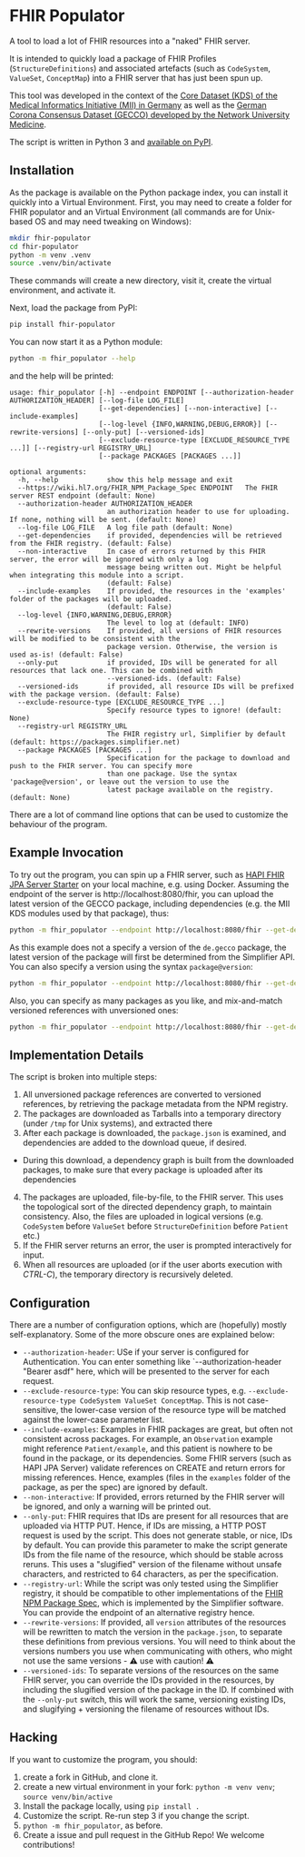 # FHIR Populator

A tool to load a lot of FHIR resources into a "naked" FHIR server.

It is intended to quickly load a package of FHIR Profiles (`StructureDefinitions`) and associated artefacts (such as `CodeSystem`, `ValueSet`, `ConceptMap`) into a FHIR server that has just been spun up.

This tool was developed in the context of the [Core Dataset (KDS) of the Medical Informatics Initiative (MII) in Germany](https://simplifier.net/organization/koordinationsstellemii/~projects) as well as the [German Corona Consensus Dataset (GECCO) developed by the Network University Medicine](https://simplifier.net/ForschungsnetzCovid-19).

The script is written in Python 3 and [available on PyPI](https://pypi.org/project/fhir-populator/).

## Installation

As the package is available on the Python package index, you can install it quickly into a Virtual Environment. First, you may need to create a folder for FHIR populator and an Virtual Environment (all commands are for Unix-based OS and may need tweaking on Windows):

```bash
mkdir fhir-populator
cd fhir-populator
python -m venv .venv
source .venv/bin/activate
```

These commands will create a new directory, visit it, create the virtual environment, and activate it.

Next, load the package from PyPI:

```bash
pip install fhir-populator
```

You can now start it as a Python module:

```bash
python -m fhir_populator --help
```

and the help will be printed:

```
usage: fhir_populator [-h] --endpoint ENDPOINT [--authorization-header AUTHORIZATION_HEADER] [--log-file LOG_FILE]
                      [--get-dependencies] [--non-interactive] [--include-examples]
                      [--log-level {INFO,WARNING,DEBUG,ERROR}] [--rewrite-versions] [--only-put] [--versioned-ids]
                      [--exclude-resource-type [EXCLUDE_RESOURCE_TYPE ...]] [--registry-url REGISTRY_URL]
                      [--package PACKAGES [PACKAGES ...]]

optional arguments:
  -h, --help            show this help message and exit
  --https://wiki.hl7.org/FHIR_NPM_Package_Spec ENDPOINT   The FHIR server REST endpoint (default: None)
  --authorization-header AUTHORIZATION_HEADER
                        an authorization header to use for uploading. If none, nothing will be sent. (default: None)
  --log-file LOG_FILE   A log file path (default: None)
  --get-dependencies    if provided, dependencies will be retrieved from the FHIR registry. (default: False)
  --non-interactive     In case of errors returned by this FHIR server, the error will be ignored with only a log
                        message being written out. Might be helpful when integrating this module into a script.
                        (default: False)
  --include-examples    If provided, the resources in the 'examples' folder of the packages will be uploaded.
                        (default: False)
  --log-level {INFO,WARNING,DEBUG,ERROR}
                        The level to log at (default: INFO)
  --rewrite-versions    If provided, all versions of FHIR resources will be modified to be consistent with the
                        package version. Otherwise, the version is used as-is! (default: False)
  --only-put            if provided, IDs will be generated for all resources that lack one. This can be combined with
                        --versioned-ids. (default: False)
  --versioned-ids       if provided, all resource IDs will be prefixed with the package version. (default: False)
  --exclude-resource-type [EXCLUDE_RESOURCE_TYPE ...]
                        Specify resource types to ignore! (default: None)
  --registry-url REGISTRY_URL
                        The FHIR registry url, Simplifier by default (default: https://packages.simplifier.net)
  --package PACKAGES [PACKAGES ...]
                        Specification for the package to download and push to the FHIR server. You can specify more
                        than one package. Use the syntax 'package@version', or leave out the version to use the
                        latest package available on the registry. (default: None)
```

There are a lot of command line options that can be used to customize the behaviour of the program.

## Example Invocation

To try out the program, you can spin up a FHIR server, such as [HAPI FHIR JPA Server Starter](https://github.com/hapifhir/hapi-fhir-jpaserver-starter) on your local machine, e.g. using Docker. Assuming the endpoint of the server is http://localhost:8080/fhir, you can upload the latest version of the GECCO package, including dependencies (e.g. the MII KDS modules used by that package), thus:

```bash
python -m fhir_populator --endpoint http://localhost:8080/fhir --get-dependencies --package de.gecco
```

As this example does not a specify a version of the `de.gecco` package, the latest version of the package will first be determined from the Simplifier API. You can also specify a version using the syntax `package@version`:

```bash
python -m fhir_populator --endpoint http://localhost:8080/fhir --get-dependencies --package de.gecco@1.0.3
```

Also, you can specify as many packages as you like, and mix-and-match versioned references with unversioned ones:

```bash
python -m fhir_populator --endpoint http://localhost:8080/fhir --get-dependencies --package de.gecco@1.0.3 de.medizininformatikinitiative.kerndatensatz.person
```

## Implementation Details

The script is broken into multiple steps:

1. All unversioned package references are converted to versioned references, by retrieving the package metadata from the NPM registry.
2. The packages are downloaded as Tarballs into a temporary directory (under `/tmp` for Unix systems), and extracted there
3. After each package is downloaded, the `package.json` is examined, and dependencies are added to the download queue, if desired.
  * During this download, a dependency graph is built from the downloaded packages, to make sure that every package is uploaded after its dependencies
4. The packages are uploaded, file-by-file, to the FHIR server. This uses the topological sort of the directed dependency graph, to maintain consistency. Also, the files are uploaded in logical versions (e.g. `CodeSystem` before `ValueSet` before `StructureDefinition` before `Patient` etc.)
5. If the FHIR server returns an error, the user is prompted interactively for input.
6. When all resources are uploaded (or if the user aborts execution with *CTRL-C*), the temporary directory is recursively deleted.

## Configuration

There are a number of configuration options, which are (hopefully) mostly self-explanatory. Some of the more obscure ones are explained below:

* `--authorization-header`: USe if your server is configured for Authentication. You can enter something like `--authorization-header "Bearer asdf" here, which will be presented to the server for each request.
* `--exclude-resource-type`: You can skip resource types, e.g. `--exclude-resource-type CodeSystem ValueSet ConceptMap`. This is not case-sensitive, the lower-case version of the resource type will be matched against the lower-case parameter list.
* `--include-examples`: Examples in FHIR packages are great, but often not consistent across packages. For example, an `Observation` example might reference `Patient/example`, and this patient is nowhere to be found in the package, or its dependencies. Some FHIR servers (such as HAPI JPA Server) validate references on CREATE and return errors for missing references. Hence, examples (files in the `examples` folder of the package, as per the spec) are ignored by default.
* `--non-interactive`: If provided, errors returned by the FHIR server will be ignored, and only a warning will be printed out.
* `--only-put`: FHIR requires that IDs are present for all resources that are uploaded via HTTP PUT. Hence, if IDs are missing, a HTTP POST request is used by the script. This does not generate stable, or nice, IDs by default. You can provide this parameter to make the script generate IDs from the file name of the resource, which should be stable across reruns. This uses a "slugified" version of the filename without unsafe characters, and restricted to 64 characters, as per the specification.
* `--registry-url`: While the script was only tested using the Simplifier registry, it should be compatible to other implementations of the [FHIR NPM Package Spec](https://wiki.hl7.org/FHIR_NPM_Package_Spec), which is implemented by the Simplifier software. You can provide the endpoint of an alternative registry hence.
* `--rewrite-versions`: If provided, all `version` attributes of the resources will be rewritten to match the version in the `package.json`, to separate these definitions from previous versions. You will need to think about the versions numbers you use when communicating with others, who might not use the same versions - ⚠️ use with caution! ⚠️
* `--versioned-ids`: To separate versions of the resources on the same FHIR server, you can override the IDs provided in the resources, by including the slugified version of the package in the ID. If combined with the `--only-put` switch, this will work the same, versioning existing IDs, and slugifying + versioning the filename of resources without IDs.

## Hacking

If you want to customize the program, you should:

1. create a fork in GitHub, and clone it.
2. create a new virtual environment in your fork: `python -m venv venv`; `source venv/bin/active`
3. Install the package locally, using `pip install .`
4. Customize the script. Re-run step 3 if you change the script.
5. `python -m fhir_populator`, as before.
6. Create a issue and pull request in the GitHub Repo! We welcome contributions!